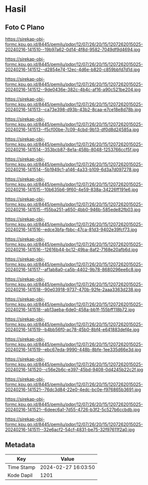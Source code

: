 # Hasil

## Foto C Plano

https://sirekap-obj-formc.kpu.go.id/8445/pemilu/pdpr/12/07/26/20/15/1207262015025-20240216-141510--19b97a62-0d14-4f8d-9582-7049df9d4694.jpg

https://sirekap-obj-formc.kpu.go.id/8445/pemilu/pdpr/12/07/26/20/15/1207262015025-20240216-141512--d2854e74-12ec-4d6e-b820-c859bbfd7d1d.jpg

https://sirekap-obj-formc.kpu.go.id/8445/pemilu/pdpr/12/07/26/20/15/1207262015025-20240216-141512--9de0436e-382c-4b4c-af16-a90c521be204.jpg

https://sirekap-obj-formc.kpu.go.id/8445/pemilu/pdpr/12/07/26/20/15/1207262015025-20240216-141513--ca73e398-d93b-43b2-8caa-e7ce18e8d78b.jpg

https://sirekap-obj-formc.kpu.go.id/8445/pemilu/pdpr/12/07/26/20/15/1207262015025-20240216-141513--f5cf00be-7c09-4cbd-9b13-df0d8d24585a.jpg

https://sirekap-obj-formc.kpu.go.id/8445/pemilu/pdpr/12/07/26/20/15/1207262015025-20240216-141514--353bcb87-8e1a-458b-8048-1253766ccf5f.jpg

https://sirekap-obj-formc.kpu.go.id/8445/pemilu/pdpr/12/07/26/20/15/1207262015025-20240216-141514--5b1949c1-a146-4a33-b109-6d3a7d097278.jpg

https://sirekap-obj-formc.kpu.go.id/8445/pemilu/pdpr/12/07/26/20/15/1207262015025-20240216-141515--10b635b6-9f60-4e59-838a-34226ff191e6.jpg

https://sirekap-obj-formc.kpu.go.id/8445/pemilu/pdpr/12/07/26/20/15/1207262015025-20240216-141515--f55ba251-a650-4bb0-946b-585ede82fb03.jpg

https://sirekap-obj-formc.kpu.go.id/8445/pemilu/pdpr/12/07/26/20/15/1207262015025-20240216-141516--edce3bfa-fbbc-47ca-81d3-9402e39fcf73.jpg

https://sirekap-obj-formc.kpu.go.id/8445/pemilu/pdpr/12/07/26/20/15/1207262015025-20240216-141516--12616b44-bc12-49ba-8af2-7168e20afb6d.jpg

https://sirekap-obj-formc.kpu.go.id/8445/pemilu/pdpr/12/07/26/20/15/1207262015025-20240216-141517--af1ab8a0-ca5b-4402-9b78-8680296ee6c8.jpg

https://sirekap-obj-formc.kpu.go.id/8445/pemilu/pdpr/12/07/26/20/15/1207262015025-20240216-141518--90e03918-9737-470b-92fe-2aaa3363d238.jpg

https://sirekap-obj-formc.kpu.go.id/8445/pemilu/pdpr/12/07/26/20/15/1207262015025-20240216-141518--ab13aeba-6de0-458a-bb1f-155bff118b72.jpg

https://sirekap-obj-formc.kpu.go.id/8445/pemilu/pdpr/12/07/26/20/15/1207262015025-20240216-141519--b4bb56f0-ac78-45b0-8bf4-e641883def4e.jpg

https://sirekap-obj-formc.kpu.go.id/8445/pemilu/pdpr/12/07/26/20/15/1207262015025-20240216-141519--ebc67eda-9990-448b-8bfe-1ee335d66e3d.jpg

https://sirekap-obj-formc.kpu.go.id/8445/pemilu/pdpr/12/07/26/20/15/1207262015025-20240216-141520--c56e2b6c-e397-45bd-9408-0d4245b22c2f.jpg

https://sirekap-obj-formc.kpu.go.id/8445/pemilu/pdpr/12/07/26/20/15/1207262015025-20240216-141521--76dc3d84-22e0-4edc-bc0e-f976865b3691.jpg

https://sirekap-obj-formc.kpu.go.id/8445/pemilu/pdpr/12/07/26/20/15/1207262015025-20240216-141521--6deec6a1-7d55-4726-b3f2-5c527b6ccbdb.jpg

https://sirekap-obj-formc.kpu.go.id/8445/pemilu/pdpr/12/07/26/20/15/1207262015025-20240216-141511--32e6acf2-54cf-4831-be75-32f97611f2a0.jpg


## Metadata

| Key        | Value               |
| ---------- | ------------------- |
| Time Stamp | 2024-02-27 16:03:50 |
| Kode Dapil | 1201                |



